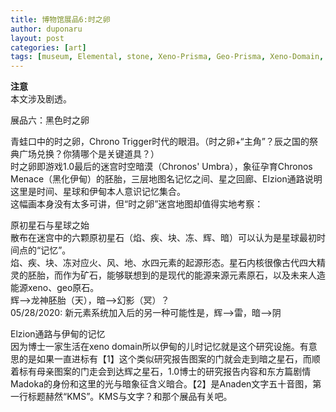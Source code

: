 ```yaml
---
title: 博物馆展品6:时之卵
author: duponaru
layout: post
categories: [art]
tags: [museum, Elemental, stone, Xeno-Prisma, Geo-Prisma, Xeno-Domain, alphabets, law, chaos, KMS, Madoka, Chronos]
---
```


**注意**  
本文涉及剧透。  

展品六：黑色时之卵  
<span class="image centered"><img src="{{ '/assets/post_img/2020-01-05/tamago.png' | relative_url }}" alt="" /></span>  
<span class="image centered"><img src="{{ '/assets/post_img/2020-01-05/tamago2.png' | relative_url }}" alt="" /></span>  

青蛙口中的时之卵，Chrono Trigger时代的眼泪。（时之卵+“主角”？辰之国的祭典广场兑换？你猜哪个是关键道具？）  
时之卵即游戏1.0最后的迷宫时空暗漠（Chronos' Umbra），象征孕育Chronos Menace（黑化伊甸）的胚胎，三层地图名记忆之间、星之回廊、Elzion通路说明这里是时间、星球和伊甸本人意识记忆集合。  
这幅画本身没有太多可讲，但“时之卵”迷宫地图却值得实地考察：  


原初星石与星球之始  
散布在迷宫中的六颗原初星石（焰、疾、块、冻、辉、暗）可以认为是星球最初时间点的“记忆”。  
<span class="image centered"><img src="{{ '/assets/post_img/2020-01-05/stone1.png' | relative_url }}" alt="" /></span>  
焰、疾、块、冻对应火、风、地、水四元素的起源形态。星石内核很像古代四大精灵的胚胎，而作为矿石，能够联想到的是现代的能源来源元素原石，以及未来人造能源xeno、geo原石。  
<span class="image centered"><img src="{{ '/assets/post_img/2020-01-05/stone2.png' | relative_url }}" alt="" /></span>  
辉-->龙神胚胎（天），暗-->幻影（冥）？  
05/28/2020: 新元素系统加入后的另一种可能性是，辉-->雷，暗-->阴  

Elzion通路与伊甸的记忆  
<span class="image centered"><img src="{{ '/assets/post_img/2020-01-05/memory.png' | relative_url }}" alt="" /></span>  
因为博士一家生活在xeno domain所以伊甸的儿时记忆就是这个研究设施。有意思的是如果一直进标有【1】这个类似研究报告图案的门就会走到暗之星石，而顺着标有母亲图案的门走会到达辉之星石，1.0博士的研究报告内容和东方篇剧情Madoka的身份和这里的光与暗象征含义暗合。【2】是Anaden文字五十音图，第一行标题赫然“KMS”。KMS与文字？和那个展品有关吧。  

